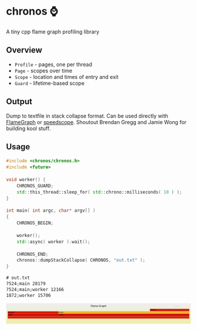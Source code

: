 # chronos ⌚
A tiny cpp flame graph profiling library


## Overview
- `Profile` - pages, one per thread
- `Page` - scopes over time
- `Scope` - location and times of entry and exit
- `Guard` - lifetime-based scope


## Output
Dump to textfile in stack collapse format.
Can be used directly with [FlameGraph](https://github.com/brendangregg/FlameGraph) or [speedscope](https://www.speedscope.app/).
Shoutout Brendan Gregg and Jamie Wong for building kool stuff.


## Usage
```cpp
#include <chronos/chronos.h>
#include <future>

void worker() {
    CHRONOS_GUARD;
    std::this_thread::sleep_for( std::chrono::milliseconds( 10 ) );
}

int main( int argc, char* argv[] ) 
{
    CHRONOS_BEGIN;

    worker();
    std::async( worker ).wait();

    CHRONOS_END;
    chronos::dumpStackCollapse( CHRONOS, "out.txt" );
}
```

``` 
# out.txt
7524;main 28179
7524;main;worker 12166
1872;worker 15706
```

![](docs/out.svg)